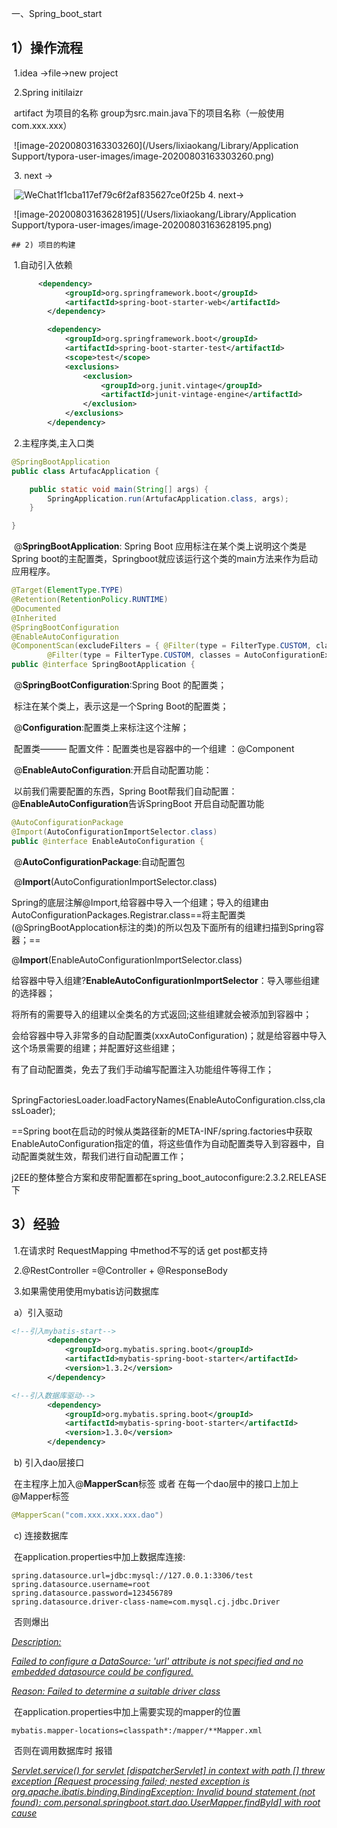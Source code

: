 一、Spring_boot_start

## 	1）操作流程

​			1.idea ->file->new project

​			2.Spring initilaizr

​				artifact 为项目的名称  group为src.main.java下的项目名称（一般使用com.xxx.xxx）

​			![image-20200803163303260](/Users/lixiaokang/Library/Application Support/typora-user-images/image-20200803163303260.png)

​			3. next ->

​		![WeChat1f1cba117ef79c6f2af835627ce0f25b](/Users/lixiaokang/Desktop/WeChat1f1cba117ef79c6f2af835627ce0f25b.png)		4. next->

​		![image-20200803163628195](/Users/lixiaokang/Library/Application Support/typora-user-images/image-20200803163628195.png)

 	## 2) 项目的构建

​	1.自动引入依赖

```xml
      <dependency>
            <groupId>org.springframework.boot</groupId>
            <artifactId>spring-boot-starter-web</artifactId>
        </dependency>

        <dependency>
            <groupId>org.springframework.boot</groupId>
            <artifactId>spring-boot-starter-test</artifactId>
            <scope>test</scope>
            <exclusions>
                <exclusion>
                    <groupId>org.junit.vintage</groupId>
                    <artifactId>junit-vintage-engine</artifactId>
                </exclusion>
            </exclusions>
        </dependency>
```

​	2.主程序类,主入口类

```java
@SpringBootApplication
public class ArtufacApplication {

    public static void main(String[] args) {
        SpringApplication.run(ArtufacApplication.class, args);
    }

}
```

​	@**SpringBootApplication**: Spring Boot 应用标注在某个类上说明这个类是Spring boot的主配置类，Springboot就应该运行这个类的main方法来作为启动应用程序。

```java
@Target(ElementType.TYPE)
@Retention(RetentionPolicy.RUNTIME)
@Documented
@Inherited
@SpringBootConfiguration
@EnableAutoConfiguration
@ComponentScan(excludeFilters = { @Filter(type = FilterType.CUSTOM, classes = TypeExcludeFilter.class),
		@Filter(type = FilterType.CUSTOM, classes = AutoConfigurationExcludeFilter.class) })
public @interface SpringBootApplication {
```



​	@**SpringBootConfiguration**:Spring Boot 的配置类；

​		标注在某个类上，表示这是一个Spring Boot的配置类；

​	@**Configuration**:配置类上来标注这个注解；

​			配置类——— 配置文件：配置类也是容器中的一个组建 ：@Component



​	@**EnableAutoConfiguration**:开启自动配置功能：

​		以前我们需要配置的东西，Spring Boot帮我们自动配置：@**EnableAutoConfiguration**告诉SpringBoot 开启自动配置功能

```java
@AutoConfigurationPackage
@Import(AutoConfigurationImportSelector.class)
public @interface EnableAutoConfiguration {	
```

​	@**AutoConfigurationPackage**:自动配置包

​	@**Import**(AutoConfigurationImportSelector.class)

​		Spring的底层注解@Import,给容器中导入一个组建；导入的组建由AutoConfigurationPackages.Registrar.class==将主配置类(@SpringBootApplocation标注的类)的所以包及下面所有的组建扫描到Spring容器；==

@**Import**(EnableAutoConfigurationImportSelector.class)

​	给容器中导入组建?**EnableAutoConfigurationImportSelector**：导入哪些组建的选择器；

​	将所有的需要导入的组建以全类名的方式返回;这些组建就会被添加到容器中；

​	会给容器中导入非常多的自动配置类(xxxAutoConfiguration)；就是给容器中导入这个场景需要的组建；并配置好这些组建；

有了自动配置类，免去了我们手动编写配置注入功能组件等得工作；

​	SpringFactoriesLoader.loadFactoryNames(EnableAutoConfiguration.clss,classLoader);



==Spring  boot在启动的时候从类路径新的META-INF/spring.factories中获取EnableAutoConfiguration指定的值，将这些值作为自动配置类导入到容器中，自动配置类就生效，帮我们进行自动配置工作；

j2EE的整体整合方案和皮带配置都在spring_boot_autoconfigure:2.3.2.RELEASE下

## 3）经验

​	1.在请求时 RequestMapping 中method不写的话 get post都支持

​	2.@RestController =@Controller + @ResponseBody

​	3.如果需使用使用mybatis访问数据库	

​		a）引入驱动

```xml
<!--引入mybatis-start-->
        <dependency>
            <groupId>org.mybatis.spring.boot</groupId>
            <artifactId>mybatis-spring-boot-starter</artifactId>
            <version>1.3.2</version>
        </dependency>

<!--引入数据库驱动-->
        <dependency>
            <groupId>org.mybatis.spring.boot</groupId>
            <artifactId>mybatis-spring-boot-starter</artifactId>
            <version>1.3.0</version>
        </dependency>
```

​		b) 引入dao层接口

​		在主程序上加入@**MapperScan**标签 或者 在每一个dao层中的接口上加上@Mapper标签

```java
@MapperScan("com.xxx.xxx.xxx.dao")
```

​		c)  连接数据库

​			在application.properties中加上数据库连接:

```properties
spring.datasource.url=jdbc:mysql://127.0.0.1:3306/test
spring.datasource.username=root
spring.datasource.password=123456789
spring.datasource.driver-class-name=com.mysql.cj.jdbc.Driver 
```

​			否则爆出

*<u>Description:</u>*

*<u>Failed to configure a DataSource: 'url' attribute is not specified and no embedded datasource could be configured.</u>*

*<u>Reason: Failed to determine a suitable driver class</u>* 

​			在application.properties中加上需要实现的mapper的位置

```properties
mybatis.mapper-locations=classpath*:/mapper/**Mapper.xml
```

​			否则在调用数据库时 报错

*<u>Servlet.service() for servlet [dispatcherServlet] in context with path [] threw exception [Request processing failed; nested exception is org.apache.ibatis.binding.BindingException: Invalid bound statement (not found): com.personal.springboot.start.dao.UserMapper.findById] with root cause</u>*



​	